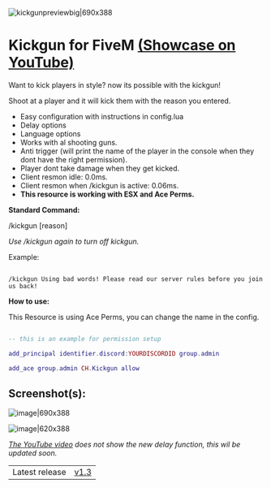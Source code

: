 ![kickgunpreviewbig|690x388](https://cdn.discordapp.com/attachments/1078248796896641145/1078424012285296751/FreeKickgun.png)


# Kickgun for FiveM [(Showcase on YouTube)](https://www.youtube.com/watch?v=aAeXMfHLKKg)


Want to kick players in style? now its possible with the kickgun!

Shoot at a player and it will kick them with the reason you entered.

* Easy configuration with instructions in config.lua
* Delay options
* Language options
* Works with al shooting guns.
* Anti trigger (will print the name of the player in the console when they dont have the right permission).
* Player dont take damage when they get kicked.
* Client resmon idle: 0.0ms.
* Client resmon when /kickgun is active: 0.06ms.
* **This resource is working with ESX and Ace Perms.**

**Standard Command:**

/kickgun [reason]

*Use /kickgun again to turn off kickgun.*

Example:

```

/kickgun Using bad words! Please read our server rules before you join us back!

```



**How to use:**

This Resource is using Ace Perms, you can change the name in the config.

```lua

-- this is an example for permission setup

add_principal identifier.discord:YOURDISCORDID group.admin

add_ace group.admin CH.Kickgun allow

```

## Screenshot(s):

![image|690x388](https://cdn.discordapp.com/attachments/1078248796896641145/1078313332043419668/image.png)

![image|620x388](https://cdn.discordapp.com/attachments/1078248796896641145/1078332636386312344/image.png)


*[The YouTube video](https://www.youtube.com/watch?v=aAeXMfHLKKg) does not show the new delay function, this wil be updated soon.*

|                                     |                                |
|-------------------------------------|----------------------------|
| Latest release      | [v1.3](https://github.com/YoCazza/CH-Kickgun/releases)                 |






